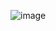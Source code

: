 
![image](https://user-images.githubusercontent.com/106033915/187472281-3bd53c3f-3528-4c15-8d05-4f5f9df8737c.png)
